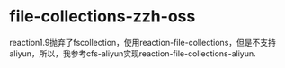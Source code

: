 # file-collections-zzh-oss

reaction1.9抛弃了fscollection，使用reaction-file-collections，但是不支持aliyun，所以，我参考cfs-aliyun实现reaction-file-collections-aliyun.
